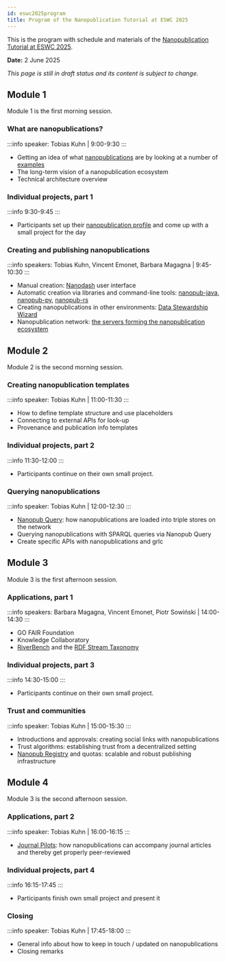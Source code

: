 ```yaml
---
id: eswc2025program
title: Program of the Nanopublication Tutorial at ESWC 2025
---
```


This is the program with schedule and materials of the [Nanopublication Tutorial at ESWC 2025](/docs/tutorials/eswc2025).

**Date:** 2 June 2025

_This page is still in draft status and its content is subject to change._

## Module 1

Module 1 is the first morning session.

### What are nanopublications?

:::info speaker: Tobias Kuhn | 9:00-9:30
:::

- Getting an idea of what [nanopublications](https://nanopub.net/) are by looking at a number of [examples](https://nanopub.net/docs/examples)
- The long-term vision of a nanopublication ecosystem
- Technical architecture overview

### Individual projects, part 1

:::info 9:30-9:45
:::

- Participants set up their [nanopublication profile](https://nanodash.knowledgepixels.com/profile) and come up with a small project for the day

### Creating and publishing nanopublications

:::info speakers: Tobias Kuhn, Vincent Emonet, Barbara Magagna | 9:45-10:30
:::

- Manual creation: [Nanodash](https://nanodash.knowledgepixels.com/) user interface
- Automatic creation via libraries and command-line tools: [nanopub-java](https://github.com/Nanopublication/nanopub-java), [nanopub-py](https://github.com/Nanopublication/nanopub-py), [nanopub-rs](https://github.com/vemonet/nanopub-rs)
- Creating nanopublications in other environments: [Data Stewardship Wizard](https://ds-wizard.org/)
- Nanopublication network: [the servers forming the nanopublication ecosystem](https://monitor.knowledgepixels.com/)


## Module 2

Module 2 is the second morning session.

### Creating nanopublication templates

:::info speaker: Tobias Kuhn | 11:00-11:30
:::

- How to define template structure and use placeholders
- Connecting to external APIs for look-up
- Provenance and publication info templates

### Individual projects, part 2

:::info 11:30-12:00
:::

- Participants continue on their own small project.

### Querying nanopublications

:::info speaker: Tobias Kuhn | 12:00-12:30
:::

- [Nanopub Query](https://github.com/knowledgepixels/nanopub-query): how nanopublications are loaded into triple stores on the network
- Querying nanopublications with SPARQL queries via Nanopub Query
- Create specific APIs with nanopublications and grlc


## Module 3

Module 3 is the first afternoon session.

### Applications, part 1

:::info speakers: Barbara Magagna, Vincent Emonet, Piotr Sowiński | 14:00-14:30
:::

- GO FAIR Foundation
- Knowledge Collaboratory
- [RiverBench](https://w3id.org/riverbench/v/dev/documentation/reporting-results) and the [RDF Stream Taxonomy](https://rdf-stax.github.io/dev/nanopubs/)

### Individual projects, part 3

:::info 14:30-15:00
:::

- Participants continue on their own small project.

### Trust and communities

:::info speaker: Tobias Kuhn | 15:00-15:30
:::

- Introductions and approvals: creating social links with nanopublications
- Trust algorithms: establishing trust from a decentralized setting
- [Nanopub Registry](https://github.com/knowledgepixels/nanopub-registry) and quotas: scalable and robust publishing infrastructure


## Module 4

Module 3 is the second afternoon session.

### Applications, part 2

:::info speaker: Tobias Kuhn | 16:00-16:15
:::

- [Journal Pilots](https://nanodash.knowledgepixels.com/connectorlist): how nanopublications can accompany journal articles and thereby get properly peer-reviewed

### Individual projects, part 4

:::info 16:15-17:45
:::

- Participants finish own small project and present it

### Closing

:::info speaker: Tobias Kuhn | 17:45-18:00
:::

- General info about how to keep in touch / updated on nanopublications
- Closing remarks
